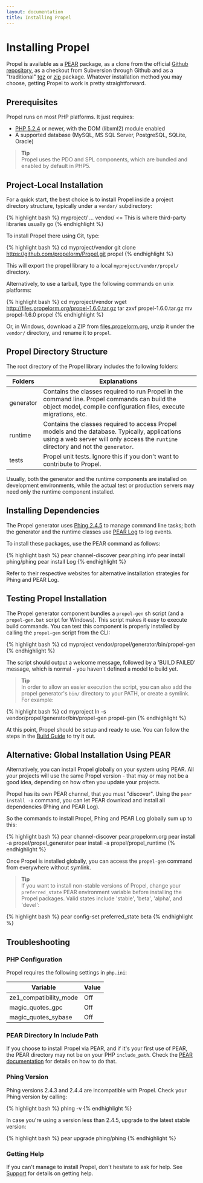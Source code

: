 ```yaml
---
layout: documentation
title: Installing Propel
---
```


# Installing Propel #

Propel is available as a [PEAR](http://pear.php.net/manual/en/installation.getting.php) package, as a clone from the official [Github repository](http://github.com/propelorm/Propel), as a checkout from Subversion through Github and as a "traditional" [tgz](https://github.com/propelorm/Propel/tarball/master) or [zip](https://github.com/propelorm/Propel/zipball/master) package. Whatever installation method you may choose, getting Propel to work is pretty straightforward.

## Prerequisites ##

Propel runs on most PHP platforms. It just requires:

* [PHP 5.2.4](http://www.php.net/) or newer, with the DOM (libxml2) module enabled
* A supported database (MySQL, MS SQL Server, PostgreSQL, SQLite, Oracle)

>**Tip**<br />Propel uses the PDO and SPL components, which are bundled and enabled by default in PHP5.

## Project-Local Installation ##

For a quick start, the best choice is to install Propel inside a project directory structure, typically under a `vendor/` subdirectory:

{% highlight bash %}
myproject/
  ...
  vendor/ <= This is where third-party libraries usually go
{% endhighlight %}

To install Propel there using Git, type:

{% highlight bash %}
cd myproject/vendor
git clone https://github.com/propelorm/Propel.git propel
{% endhighlight %}

This will export the propel library to a local `myproject/vendor/propel/` directory.

Alternatively, to use a tarball, type the following commands on unix platforms:

{% highlight bash %}
cd myproject/vendor
wget http://files.propelorm.org/propel-1.6.0.tar.gz
tar zxvf propel-1.6.0.tar.gz
mv propel-1.6.0 propel
{% endhighlight %}

Or, in Windows, download a ZIP from [files.propelorm.org](http://files.propelorm.org), unzip it under the `vendor/` directory, and rename it to `propel`.

## Propel Directory Structure ##

The root directory of the Propel library includes the following folders:

|Folders        |Explanations
|---------------|----------------------------------------------------------------------
|generator      |Contains the classes required to run Propel in the command line. Propel commands can build the object model, compile configuration files, execute migrations, etc.
|runtime        |Contains the classes required to access Propel models and the database. Typically, applications using a web server will only access the `runtime` directory and not the `generator`.
|tests          |Propel unit tests. Ignore this if you don't want to contribute to Propel.

Usually, both the generator and the runtime components are installed on development environments, while the actual test or production servers may need only the runtime component installed.

## Installing Dependencies ##

The Propel generator uses [Phing 2.4.5](http://phing.info/) to manage command line tasks; both the generator and the runtime classes use [PEAR Log](http://pear.php.net/package/Log/) to log events.

To install these packages, use the PEAR command as follows:

{% highlight bash %}
pear channel-discover pear.phing.info
pear install phing/phing
pear install Log
{% endhighlight %}

Refer to their respective websites for alternative installation strategies for Phing and PEAR Log.

## Testing Propel Installation ##

The Propel generator component bundles a `propel-gen` sh script (and a `propel-gen.bat` script for Windows). This script makes it easy to execute build commands. You can test this component is properly installed by calling the `propel-gen` script from the CLI:

{% highlight bash %}
cd myproject
vendor/propel/generator/bin/propel-gen
{% endhighlight %}

The script should output a welcome message, followed by a 'BUILD FAILED' message, which is normal - you haven't defined a model to build yet.

>**Tip**<br />In order to allow an easier execution the script, you can also add the propel generator's `bin/` directory to your PATH, or create a symlink. For example:

{% highlight bash %}
cd myproject
ln -s vendor/propel/generator/bin/propel-gen propel-gen
{% endhighlight %}

At this point, Propel should be setup and ready to use. You can follow the steps in the [Build Guide](02-buildtime.html) to try it out.

## Alternative: Global Installation Using PEAR ##

Alternatively, you can install Propel globally on your system using PEAR. All your projects will use the same Propel version - that may or may not be a good idea, depending on how often you update your projects.

Propel has its own PEAR channel, that you must "discover". Using the `pear install -a` command, you can let PEAR download and install all dependencies (Phing and PEAR Log).

So the commands to install Propel, Phing and PEAR Log globally sum up to this:

{% highlight bash %}
pear channel-discover pear.propelorm.org
pear install -a propel/propel_generator
pear install -a propel/propel_runtime
{% endhighlight %}

Once Propel is installed globally, you can access the `propel-gen` command from everywhere without symlink.

>**Tip**<br />If you want to install non-stable versions of Propel, change your `preferred_state` PEAR environment variable before installing the Propel packages. Valid states include 'stable', 'beta', 'alpha', and 'devel':

{% highlight bash %}
pear config-set preferred_state beta
{% endhighlight %}

## Troubleshooting ##

### PHP Configuration ###

Propel requires the following settings in `php.ini`:

|Variable               |Value
|-----------------------|-----
|ze1_compatibility_mode |Off
|magic_quotes_gpc       |Off
|magic_quotes_sybase    |Off

### PEAR Directory In Include Path ###

If you choose to install Propel via PEAR, and if it's your first use of PEAR, the PEAR directory may not be on your PHP `include_path`. Check the [PEAR documentation](http://pear.php.net/manual/en/installation.checking.php) for details on how to do that.

### Phing Version ###

Phing versions 2.4.3 and 2.4.4 are incompatible with Propel. Check your Phing version by calling:

{% highlight bash %}
phing -v
{% endhighlight %}

In case you're using a version less than 2.4.5, upgrade to the latest stable version:

{% highlight bash %}
pear upgrade phing/phing
{% endhighlight %}

### Getting Help ###

If you can't manage to install Propel, don't hesitate to ask for help. See [Support](../support) for details on getting help.
